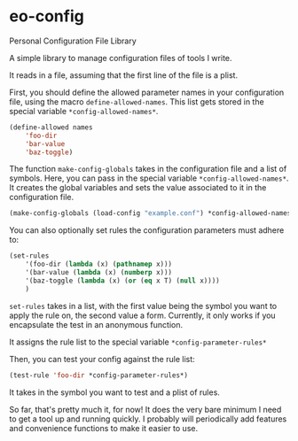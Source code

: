 # eo-config
Personal Configuration File Library

A simple library to manage configuration files of tools I write.


It reads in a file, assuming that the first line of the file is a plist.

First, you should define the allowed parameter names in your configuration file,
using the macro `define-allowed-names`. This list gets stored in the special variable `*config-allowed-names*`.


```lisp
(define-allowed names
    'foo-dir
    'bar-value
    'baz-toggle)
```

The function `make-config-globals` takes in the configuration file and a list of symbols.
Here, you can pass in the special variable `*config-allowed-names*`.
It creates the global variables and sets the value associated to it in the configuration file.

```lisp
(make-config-globals (load-config "example.conf") *config-allowed-names*)
```

You can also optionally set rules the configuration parameters must adhere to:

```lisp
(set-rules
    '(foo-dir (lambda (x) (pathnamep x)))
    '(bar-value (lambda (x) (numberp x)))
    '(baz-toggle (lambda (x) (or (eq x T) (null x))))
    )
```

`set-rules` takes in a list, with the first value being the symbol you want to apply the rule on, the second value a form.
Currently, it only works if you encapsulate the test in an anonymous function.

It assigns the rule list to the special variable `*config-parameter-rules*`


Then, you can test your config against the rule list:

```lisp
(test-rule 'foo-dir *config-parameter-rules*)
```

It takes in the symbol you want to test and a plist of rules.


So far, that's pretty much it, for now! It does the very bare minimum I need to get a tool up and running quickly.
I probably will periodically add features and convenience functions to make it easier to use.
